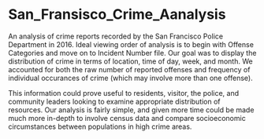 # San_Fransisco_Crime_Aanalysis

An analysis of crime reports recorded by the San Francisco Police Department in 2016. Ideal viewing order of analysis is to begin with Offense Categories and move on to Incident Number file. Our goal was to display the distribution of crime in terms of location, time of day, week, and month. We accounted for both the raw number of reported offenses and frequency of individual occurances of crime (which may involve more than one offense). 

This information could prove useful to residents, visitor, the police, and community leaders looking to examine appropriate distribution of resources. Our analysis is fairly simple, and given more time could be made much more in-depth to involve census data and compare socioeconomic circumstances between populations in high crime areas.  

